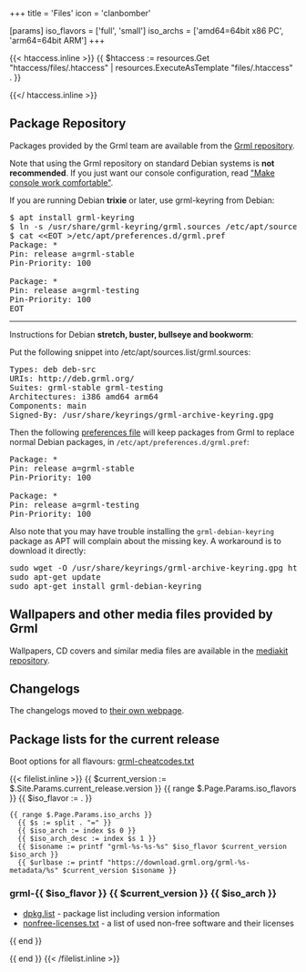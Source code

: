 +++
title = 'Files'
icon = 'clanbomber'

[params]
iso_flavors = ['full', 'small']
iso_archs = ['amd64=64bit x86 PC', 'arm64=64bit ARM']
+++

<!-- HACK: required to trigger generation of .htaccess file -->
{{< htaccess.inline >}}
{{ $htaccess := resources.Get "htaccess/files/.htaccess" | resources.ExecuteAsTemplate "files/.htaccess" . }}
<!-- {{$htaccess.Permalink}} -->
{{</ htaccess.inline >}}

## <a name="grmlrepos"></a>Package Repository

Packages provided by the Grml team are available from the <a href="https://deb.grml.org/">Grml repository</a>.

<p>Note that using the Grml repository on standard Debian systems is <b>not recommended</b>. If you just want our console configuration, read <a href="/console/">"Make console work comfortable"</a>.</p>

If you are running Debian **trixie** or later, use grml-keyring from Debian:

<pre class="rahmen">
$ apt install grml-keyring
$ ln -s /usr/share/grml-keyring/grml.sources /etc/apt/sources.list/
$ cat &lt;&lt;EOT >/etc/apt/preferences.d/grml.pref
Package: *
Pin: release a=grml-stable
Pin-Priority: 100

Package: *
Pin: release a=grml-testing
Pin-Priority: 100
EOT
</pre>

---

Instructions for Debian **stretch, buster, bullseye and bookworm**:

Put the following snippet into /etc/apt/sources.list/grml.sources:

<pre class="rahmen">
Types: deb deb-src
URIs: http://deb.grml.org/
Suites: grml-stable grml-testing
Architectures: i386 amd64 arm64
Components: main
Signed-By: /usr/share/keyrings/grml-archive-keyring.gpg
</pre>

Then the following <a href="https://manpages.debian.org/apt_preferences">preferences file</a> will keep packages from Grml to replace normal Debian packages, in <code>/etc/apt/preferences.d/grml.pref</code>:

<pre class="rahmen">
Package: *
Pin: release a=grml-stable
Pin-Priority: 100

Package: *
Pin: release a=grml-testing
Pin-Priority: 100</pre>

Also note that you may have trouble installing the <code>grml-debian-keyring</code> package as APT will complain about the missing key. A workaround is to download it directly:

<pre class="rahmen">
sudo wget -O /usr/share/keyrings/grml-archive-keyring.gpg https://deb.grml.org/repo-key.gpg
sudo apt-get update
sudo apt-get install grml-debian-keyring
</pre>

## <a name="wallpapers"></a>Wallpapers and other media files provided by Grml

<p>Wallpapers, CD covers and similar media files are available in the
<a href="https://github.com/grml/mediakit/">mediakit repository</a>.</p>

## <a name="changelog"></a>Changelogs

<p>The changelogs moved to <a href="/changelogs/">their own webpage</a>.</p>

## <a name="debian"></a>Package lists for the current release

Boot options for all flavours: <a href="https://git.grml.org/f/grml-live/templates/GRML/grml-cheatcodes.txt">grml-cheatcodes.txt</a>

{{< filelist.inline >}}
{{ $current_version := $.Site.Params.current_release.version }}
{{ range $.Page.Params.iso_flavors }}
  {{ $iso_flavor := . }}

    {{ range $.Page.Params.iso_archs }}
      {{ $s := split . "=" }}
      {{ $iso_arch := index $s 0 }}
      {{ $iso_arch_desc := index $s 1 }}
      {{ $isoname := printf "grml-%s-%s-%s" $iso_flavor $current_version $iso_arch }}
      {{ $urlbase := printf "https://download.grml.org/grml-%s-metadata/%s" $current_version $isoname }}

<h3>grml-{{ $iso_flavor }} {{ $current_version }} {{ $iso_arch }}</h3>
<ul>
    <li>
    <a href="{{ $urlbase }}/dpkg.list">dpkg.list</a> - package list including version information
    </li>
    <li>
    <a href="{{ $urlbase }}/nonfree-licenses.txt.gz">nonfree-licenses.txt</a> - a list of used non-free software and their licenses
    </li>
</ul>
    {{ end }}

{{ end }}
{{< /filelist.inline >}}
